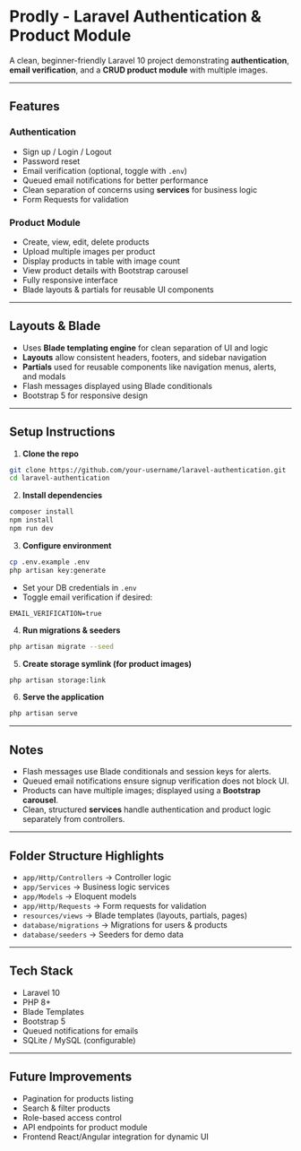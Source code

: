 # Prodly - Laravel Authentication & Product Module

A clean, beginner-friendly Laravel 10 project demonstrating **authentication**, **email verification**, and a **CRUD product module** with multiple images.

---

## Features

### Authentication

* Sign up / Login / Logout
* Password reset
* Email verification (optional, toggle with `.env`)
* Queued email notifications for better performance
* Clean separation of concerns using **services** for business logic
* Form Requests for validation

### Product Module

* Create, view, edit, delete products
* Upload multiple images per product
* Display products in table with image count
* View product details with Bootstrap carousel
* Fully responsive interface
* Blade layouts & partials for reusable UI components

---

## Layouts & Blade

* Uses **Blade templating engine** for clean separation of UI and logic
* **Layouts** allow consistent headers, footers, and sidebar navigation
* **Partials** used for reusable components like navigation menus, alerts, and modals
* Flash messages displayed using Blade conditionals
* Bootstrap 5 for responsive design

---

## Setup Instructions

1. **Clone the repo**

```bash
git clone https://github.com/your-username/laravel-authentication.git
cd laravel-authentication
```

2. **Install dependencies**

```bash
composer install
npm install
npm run dev
```

3. **Configure environment**

```bash
cp .env.example .env
php artisan key:generate
```

* Set your DB credentials in `.env`
* Toggle email verification if desired:

```env
EMAIL_VERIFICATION=true
```

4. **Run migrations & seeders**

```bash
php artisan migrate --seed
```

5. **Create storage symlink (for product images)**

```bash
php artisan storage:link
```

6. **Serve the application**

```bash
php artisan serve
```

---

## Notes

* Flash messages use Blade conditionals and session keys for alerts.
* Queued email notifications ensure signup verification does not block UI.
* Products can have multiple images; displayed using a **Bootstrap carousel**.
* Clean, structured **services** handle authentication and product logic separately from controllers.

---

## Folder Structure Highlights

* `app/Http/Controllers` → Controller logic
* `app/Services` → Business logic services
* `app/Models` → Eloquent models
* `app/Http/Requests` → Form requests for validation
* `resources/views` → Blade templates (layouts, partials, pages)
* `database/migrations` → Migrations for users & products
* `database/seeders` → Seeders for demo data

---

## Tech Stack

* Laravel 10
* PHP 8+
* Blade Templates
* Bootstrap 5
* Queued notifications for emails
* SQLite / MySQL (configurable)

---

## Future Improvements

* Pagination for products listing
* Search & filter products
* Role-based access control
* API endpoints for product module
* Frontend React/Angular integration for dynamic UI
